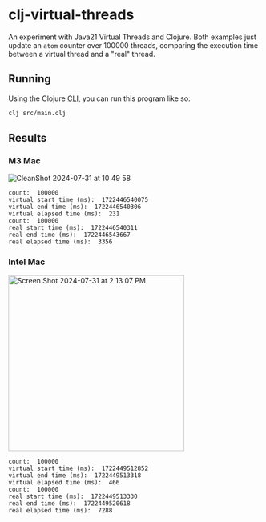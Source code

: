 # clj-virtual-threads
An experiment with Java21 Virtual Threads and Clojure. Both examples just update an `atom` counter over 100000 threads, comparing the execution time between a virtual thread and a "real" thread.

## Running

Using the Clojure [CLI](https://clojure.org/guides/deps_and_cli), you can run this program like so:

```sh
clj src/main.clj
```

## Results

### M3 Mac
![CleanShot 2024-07-31 at 10 49 58](https://github.com/user-attachments/assets/bdcb6af4-fae5-4fbc-97e6-e0da467f7846)


```
count:  100000
virtual start time (ms):  1722446540075
virtual end time (ms):  1722446540306
virtual elapsed time (ms):  231
count:  100000
real start time (ms):  1722446540311
real end time (ms):  1722446543667
real elapsed time (ms):  3356
```

### Intel Mac
<img width="351" alt="Screen Shot 2024-07-31 at 2 13 07 PM" src="https://github.com/user-attachments/assets/ec551acc-b7b7-4d47-905e-97346ffb6204">

```
count:  100000
virtual start time (ms):  1722449512852
virtual end time (ms):  1722449513318
virtual elapsed time (ms):  466
count:  100000
real start time (ms):  1722449513330
real end time (ms):  1722449520618
real elapsed time (ms):  7288
```
